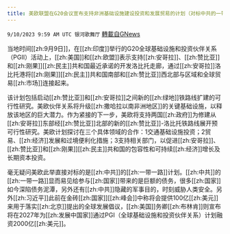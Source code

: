 ```yaml
---
title: 美欧联盟在G20会议宣布支持非洲基础设施建设投资和发展贸易的计划（对标中共的一带一路计划）
---
```

`9/10/2023 9:59 AM UTC 银河歌舞厅` [轉載自GNews](https://gnews.org/articles/1670669)

当地时间[[zh:9月9日]]，在[[zh:印度]]举行的G20全球基础设施和投资伙伴关系（PGII）活动上，[[zh:美国]]和[[zh:欧盟]]表示支持[[zh:安哥拉]]、[[zh:赞比亚]]和[[zh:刚果]][[zh:民主]]共和国最近承诺的开发洛比托走廊，通过[[zh:安哥拉]]洛比托港将[[zh:刚果]][[zh:民主]]共和国南部和[[zh:赞比亚]]西北部与区域和全球贸易[[zh:市场]]连接起来。

该计划包括启动[[zh:赞比亚]]和[[zh:安哥拉]]之间新的[[zh:绿地]]铁路线扩建的可行性研究。美欧伙伴关系将升级[[zh:撒哈拉以南非洲地区]]的关键基础设施，以释放该地区的巨大潜力。作为紧接的下一步，美欧将支持两国[[zh:政府]]为修建从[[zh:安哥拉]]东部经[[zh:赞比亚]]北部的新的[[zh:赞比亚]]-洛比托铁路线展开预可行性研究。美欧计划探讨在三个具体领域的合作：1交通基础设施投资；2贸易、[[zh:经济]]发展和过境便利化措施；3支持相关部门，以促进[[zh:安哥拉]]、[[zh:赞比亚]]和[[zh:刚果]][[zh:民主]]共和国的包容性和可持续[[zh:经济]]增长及长期资本投资。

毫无疑问美欧此举直接对标的是[[zh:中共]]的[[zh:一带一路]]计划。[[zh:中共]]的[[zh:一带一路]]显而易见给参与[[zh:国家]]带来的是巨额的债务，很多[[zh:国家]]如今深陷债务泥潭，另外还有[[zh:中共]]隐藏的军事目的，时刻威胁人类安全。另外[[zh:习近平]]此前在金砖[[zh:国家]][[zh:峰会]]中称将会提供100亿[[zh:美元]]来用于落实[[zh:北京]]提出的全球发展倡议，[[zh:美国]]务卿[[zh:布林肯]]则宣布将在2027年为[[zh:发展中国家]]通过PGI（全球基础设施和投资伙伴关系）计划融资2000亿[[zh:美元]]。
